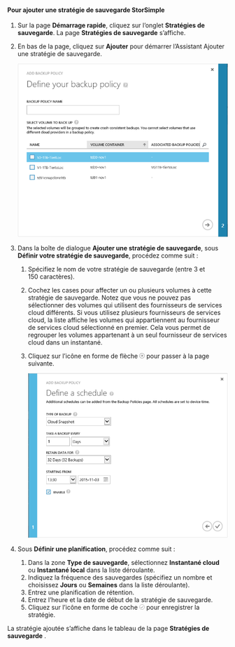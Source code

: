 <!--author=v-sharos last changed: 11/06/15-->

#### <a name="to-add-a-storsimple-backup-policy"></a>Pour ajouter une stratégie de sauvegarde StorSimple
1. Sur la page **Démarrage rapide**, cliquez sur l’onglet **Stratégies de sauvegarde**. La page **Stratégies de sauvegarde** s’affiche.
2. En bas de la page, cliquez sur **Ajouter** pour démarrer l’Assistant Ajouter une stratégie de sauvegarde.
   
    ![Ajouter une stratégie de sauvegarde 1](./media/storsimple-add-backup-policy-u2/AddBackupPolicy1.png)
3. Dans la boîte de dialogue **Ajouter une stratégie de sauvegarde**, sous **Définir votre stratégie de sauvegarde**, procédez comme suit :
   
   1. Spécifiez le nom de votre stratégie de sauvegarde (entre 3 et 150 caractères).
   2. Cochez les cases pour affecter un ou plusieurs volumes à cette stratégie de sauvegarde. Notez que vous ne pouvez pas sélectionner des volumes qui utilisent des fournisseurs de services cloud différents. Si vous utilisez plusieurs fournisseurs de services cloud, la liste affiche les volumes qui appartiennent au fournisseur de services cloud sélectionné en premier. Cela vous permet de regrouper les volumes appartenant à un seul fournisseur de services cloud dans un instantané.
   3. Cliquez sur l’icône en forme de flèche  ![Icône en forme de flèche](./media/storsimple-add-backup-policy-u2/HCS_ArrowIcon-include.png) pour passer à la page suivante.
      
      ![Ajouter une stratégie de sauvegarde 2](./media/storsimple-add-backup-policy-u2/AddBackupPolicy2.png)
4. Sous **Définir une planification**, procédez comme suit :
   
   1. Dans la zone **Type de sauvegarde**, sélectionnez **Instantané cloud** ou **Instantané local** dans la liste déroulante.
   2. Indiquez la fréquence des sauvegardes (spécifiez un nombre et choisissez **Jours** ou **Semaines** dans la liste déroulante).
   3. Entrez une planification de rétention.
   4. Entrez l’heure et la date de début de la stratégie de sauvegarde.  
   5. Cliquez sur l’icône en forme de coche  ![icône en forme de coche](./media/storsimple-add-backup-policy-u2/HCS_CheckIcon-include.png) pour enregistrer la stratégie.

La stratégie ajoutée s’affiche dans le tableau de la page **Stratégies de sauvegarde** .

